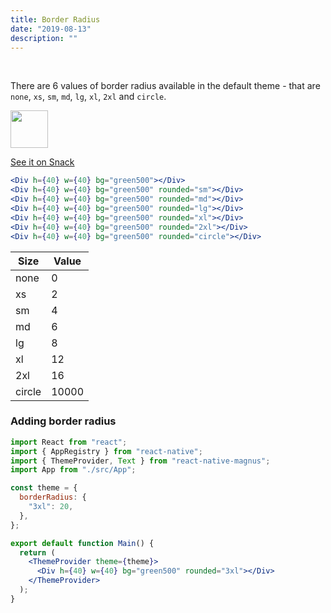 ```yaml
---
title: Border Radius
date: "2019-08-13"
description: ""
---
```


<br />

There are 6 values of border radius available in the default theme - that are `none`, `xs`, `sm`, `md`, `lg`, `xl`, `2xl` and `circle`.

<img src="/images/docs/div/5.png"  style="height: 60px; width: auto;"   />

<a href="https://snack.expo.io/@pawankumar2901/magnus---border-radius" target="_blank">See it on Snack</a>

```jsx
<Div h={40} w={40} bg="green500"></Div>
<Div h={40} w={40} bg="green500" rounded="sm"></Div>
<Div h={40} w={40} bg="green500" rounded="md"></Div>
<Div h={40} w={40} bg="green500" rounded="lg"></Div>
<Div h={40} w={40} bg="green500" rounded="xl"></Div>
<Div h={40} w={40} bg="green500" rounded="2xl"></Div>
<Div h={40} w={40} bg="green500" rounded="circle"></Div>
```

| Size   | Value |
| ------ | ----- |
| none   | 0     |
| xs     | 2     |
| sm     | 4     |
| md     | 6     |
| lg     | 8     |
| xl     | 12    |
| 2xl    | 16    |
| circle | 10000 |

### Adding border radius

```jsx
import React from "react";
import { AppRegistry } from "react-native";
import { ThemeProvider, Text } from "react-native-magnus";
import App from "./src/App";

const theme = {
  borderRadius: {
    "3xl": 20,
  },
};

export default function Main() {
  return (
    <ThemeProvider theme={theme}>
      <Div h={40} w={40} bg="green500" rounded="3xl"></Div>
    </ThemeProvider>
  );
}
```
